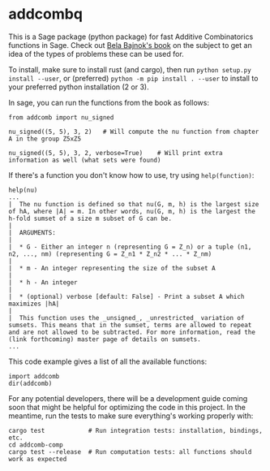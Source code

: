 # addcombq

This is a Sage package (python package) for fast Additive Combinatorics functions in Sage. Check out [Bela Bajnok's book](https://arxiv.org/pdf/1705.07444.pdf) on the subject to get an idea of the types of problems these can be used for.

To install, make sure to install rust (and cargo), then run `python setup.py install --user`, or (preferred) `python -m pip install . --user` to install to your preferred python installation (2 or 3).

In sage, you can run the functions from the book as follows:


    from addcomb import nu_signed

    nu_signed((5, 5), 3, 2)   # Will compute the nu function from chapter A in the group Z5xZ5

    nu_signed((5, 5), 3, 2, verbose=True)    # Will print extra information as well (what sets were found)


If there's a function you don't know how to use, try using `help(function)`:


    help(nu)
    ...
    |  The nu function is defined so that nu(G, m, h) is the largest size of hA, where |A| = m. In other words, nu(G, m, h) is the largest the h-fold sumset of a size m subset of G can be.
    |
    |  ARGUMENTS:
    |
    |  * G - Either an integer n (representing G = Z_n) or a tuple (n1, n2, ..., nm) (representing G = Z_n1 * Z_n2 * ... * Z_nm)
    |
    |  * m - An integer representing the size of the subset A
    |
    |  * h - An integer
    |
    |  * (optional) verbose [default: False] - Print a subset A which maximizes |hA|
    |
    |  This function uses the _unsigned_, _unrestricted_ variation of sumsets. This means that in the sumset, terms are allowed to repeat and are not allowed to be subtracted. For more information, read the (link forthcoming) master page of details on sumsets.
    ...


This code example gives a list of all the available functions:

    import addcomb
    dir(addcomb)

For any potential developers, there will be a development guide coming soon that might be helpful for optimizing the code in this project. In the meantime, run the tests to make sure everything's working properly with:

    cargo test            # Run integration tests: installation, bindings, etc.
    cd addcomb-comp
    cargo test --release  # Run computation tests: all functions should work as expected
